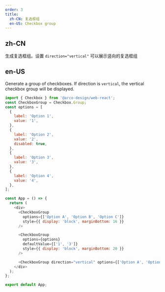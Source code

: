 ```yaml
---
order: 3
title:
  zh-CN: 复选框组
  en-US: Checkbox group
---
```


## zh-CN

生成复选框组。设置 `direction="vertical"` 可以展示竖向的复选框组

## en-US

Generate a group of checkboxes. If direction is `vertical`, the vertical checkbox group will be displayed.


```js
import { Checkbox } from '@arco-design/web-react';
const CheckboxGroup = Checkbox.Group;
const options = [
  {
    label: 'Option 1',
    value: '1',
  },
  {
    label: 'Option 2',
    value: '2',
    disabled: true,
  },
  {
    label: 'Option 3',
    value: '3',
  },
  {
    label: 'Option 4',
    value: '4',
  },
];

const App = () => {
  return (
    <div>
      <CheckboxGroup
        options={['Option A', 'Option B', 'Option C']}
        style={{ display: 'block', marginBottom: 16 }}
      />

      <CheckboxGroup
        options={options}
        defaultValue={['1', '3']}
        style={{ display: 'block', marginBottom: 20 }}
      />

      <CheckboxGroup direction="vertical" options={['Option A', 'Option B', 'Option C']} />
    </div>
  );
};

export default App;
```
